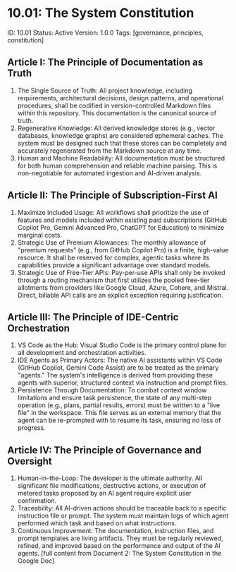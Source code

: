 # 10.01: The System Constitution

ID: 10.01
Status: Active
Version: 1.0.0
Tags: [governance, principles, constitution]

## Article I: The Principle of Documentation as Truth

1. The Single Source of Truth: All project knowledge, including requirements, architectural decisions, design patterns, and operational procedures, shall be codified in version-controlled Markdown files within this repository. This documentation is the canonical source of truth.
2. Regenerative Knowledge: All derived knowledge stores (e.g., vector databases, knowledge graphs) are considered ephemeral caches. The system must be designed such that these stores can be completely and accurately regenerated from the Markdown source at any time.
3. Human and Machine Readability: All documentation must be structured for both human comprehension and reliable machine parsing. This is non-negotiable for automated ingestion and AI-driven analysis.

## Article II: The Principle of Subscription-First AI

1. Maximize Included Usage: All workflows shall prioritize the use of features and models included within existing paid subscriptions (GitHub Copilot Pro, Gemini Advanced Pro, ChatGPT for Education) to minimize marginal costs.
2. Strategic Use of Premium Allowances: The monthly allowance of "premium requests" (e.g., from GitHub Copilot Pro) is a finite, high-value resource. It shall be reserved for complex, agentic tasks where its capabilities provide a significant advantage over standard models.
3. Strategic Use of Free-Tier APIs: Pay-per-use APIs shall only be invoked through a routing mechanism that first utilizes the pooled free-tier allotments from providers like Google Cloud, Azure, Cohere, and Mistral. Direct, billable API calls are an explicit exception requiring justification.

## Article III: The Principle of IDE-Centric Orchestration

1. VS Code as the Hub: Visual Studio Code is the primary control plane for all development and orchestration activities.
2. IDE Agents as Primary Actors: The native AI assistants within VS Code (GitHub Copilot, Gemini Code Assist) are to be treated as the primary "agents." The system's intelligence is derived from providing these agents with superior, structured context via instruction and prompt files.
3. Persistence Through Documentation: To combat context window limitations and ensure task persistence, the state of any multi-step operation (e.g., plans, partial results, errors) must be written to a "live file" in the workspace. This file serves as an external memory that the agent can be re-prompted with to resume its task, ensuring no loss of progress.

## Article IV: The Principle of Governance and Oversight

1. Human-in-the-Loop: The developer is the ultimate authority. All significant file modifications, destructive actions, or execution of metered tasks proposed by an AI agent require explicit user confirmation.
2. Traceability: All AI-driven actions should be traceable back to a specific instruction file or prompt. The system must maintain logs of which agent performed which task and based on what instructions.
3. Continuous Improvement: The documentation, instruction files, and prompt templates are living artifacts. They must be regularly reviewed, refined, and improved based on the performance and output of the AI agents.
[full content from Document 2: The System Constitution in the Google Doc]
